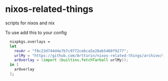 # nixos-related-things
scripts for nixos and nix


To use add this to your config

```nix
  nixpkgs.overlays =
  let
    revAr = "f8c23d744d4e7b7c9772ce6ca5e28ab5460f9277";
    urlMy = "https://github.com/Artturin/nixos-related-things/archive/${revAr}.tar.gz";
    arOverlay = (import (builtins.fetchTarball urlMy));
  in [
    arOverlay
  ];
```


